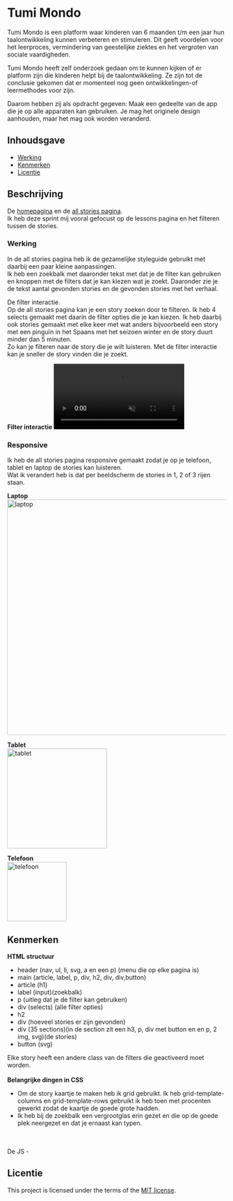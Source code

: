 # Tumi Mondo 
Tumi Mondo is een platform waar kinderen van 6 maanden t/m een jaar hun taalontwikkeling kunnen verbeteren en stimuleren. Dit geeft voordelen voor het leerproces, vermindering van geestelijke ziektes en het vergroten van sociale vaardigheden.

Tumi Mondo heeft zelf onderzoek gedaan om te kunnen kijken of er platform zijn die kinderen helpt bij de taalontwikkeling. Ze zijn tot de conclusie gekomen dat er momenteel nog geen ontwikkelingen-of leermethodes voor zijn.

Daarom hebben zij als opdracht gegeven: Maak een gedeelte van de app die je op alle apparaten kan gebruiken. Je mag het originele design aanhouden, maar het mag ook worden veranderd.

## Inhoudsgave
  * [Werking](#werking)
  * [Kenmerken](#kenmerken)
  * [Licentie](#licentie)

## Beschrijving
De [homepagina](https://nadiachaja.github.io/fix-the-flow-interactive-website/) en de [all stories pagina](https://nadiachaja.github.io/fix-the-flow-interactive-website/lessons/lessons.html). <br>
Ik heb deze sprint mij vooral gefocust op de lessons pagina en het filteren tussen de stories.

### Werking 
In de all stories pagina heb ik de gezamelijke styleguide gebruikt met daarbij een paar kleine aanpassingen. <br>
Ik heb een zoekbalk met daaronder tekst met dat je de filter kan gebruiken en knoppen met de filters dat je kan kiezen wat je zoekt. Daaronder zie je de tekst aantal gevonden stories en de gevonden stories met het verhaal. 
<br>

De filter interactie. <br>
Op de all stories pagina kan je een story zoeken door te filteren. Ik heb 4 selects gemaakt met daarin de filter opties die je kan kiezen. Ik heb daarbij ook stories gemaakt met elke keer met wat anders bijvoorbeeld een story met een pinguïn in het Spaans met het seizoen winter en de story duurt minder dan 5 minuten. <br>
Zo kan je filteren naar de story die je wilt luisteren. Met de filter interactie kan je sneller de story vinden die je zoekt. 

**Filter interactie**
<video src="https://github.com/user-attachments/assets/ae9f7c7d-1c52-46d1-92f6-dbeec88cce6e" controls muted autoplay playsinline></video>


### Responsive 

Ik heb de all stories pagina responsive gemaakt zodat je op je telefoon, tablet en laptop de stories kan luisteren. <br>
Wat ik verandert heb is dat per beeldscherm de stories in 1, 2 of 3 rijen staan. 

**Laptop** <br>
<img width="540" alt="laptop" src="https://github.com/user-attachments/assets/288ab528-7214-491c-a5cc-be2eec159508" /> <br>

**Tablet** <br>
<img width="229" alt="tablet" src="https://github.com/user-attachments/assets/8839b32d-5421-4fbf-9619-f4723cbefa58" /> <br>

**Telefoon** <br>
<img width="136" alt="telefoon" src="https://github.com/user-attachments/assets/dc687a69-d8b6-460d-844c-738d1e6e5c52" />


## Kenmerken
**HTML structuur**
- header (nav, ul, li, svg, a en een p) (menu die op elke pagina is)
- main (article, label, p, div, h2, div, div,button)
- article (h1)
- label (input)(zoekbalk)
- p (uitleg dat je de filter kan gebruiken)
- div (selects) (alle filter opties)
- h2 
- div (hoeveel stories er zijn gevonden)
- div (35 sections)(in de section zit een h3, p, div met button en en p, 2 img, svg)(de stories)
- button (svg)

 Elke story heeft een andere class van de filters die geactiveerd moet worden. 
<br>
<br>
**Belangrijke dingen in CSS** 
- Om de story kaartje te maken heb ik grid gebruikt. Ik heb grid-template-columns en grid-template-rows gebruikt ik heb toen met procenten gewerkt zodat de kaartje de goede grote hadden.
- Ik heb bij de zoekbalk een vergrootglas erin gezet en die op de goede plek neergezet en dat je ernaast kan typen.  
<br>
<br>
De JS
        - 

## Licentie

This project is licensed under the terms of the [MIT license](./LICENSE).

